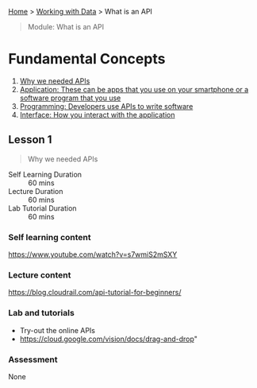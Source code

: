 [Home](../README.md) > [Working with Data](./README.md) > What is an API

> Module: What is an API

# Fundamental Concepts

1. [Why we needed APIs](#lesson-1)
1. [Application: These can be apps that you use on your smartphone or a software program that you use](#lesson-1)
1. [Programming: Developers use APIs to write software](#lesson-1)
1. [Interface: How you interact with the application](#lesson-1)

## Lesson 1

> Why we needed APIs

<dl>
<dt>Self Learning Duration</dt>
<dd>60 mins</dd>
<dt>Lecture Duration</dt>
<dd>60 mins</dd>
<dt>Lab Tutorial Duration</dt>
<dd>60 mins</dd>
</dl>

### Self learning content

https://www.youtube.com/watch?v=s7wmiS2mSXY

### Lecture content

https://blog.cloudrail.com/api-tutorial-for-beginners/

### Lab and tutorials

- Try-out the online APIs
- https://cloud.google.com/vision/docs/drag-and-drop"

### Assessment

None
